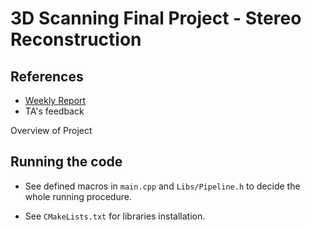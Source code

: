 # 3D Scanning Final Project - Stereo Reconstruction

## References

* [Weekly Report](https://docs.google.com/document/d/1K6K0ElHKk27aSyPWNIXJ57GBT3060mLvXEGucMk_U0U/edit)
* TA's feedback

Overview of Project

## Running the code

* See defined macros in `main.cpp` and `Libs/Pipeline.h` to decide the whole running procedure.



* See `CMakeLists.txt` for libraries installation.
